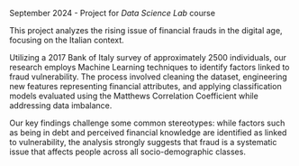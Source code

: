 September 2024 - Project for _Data Science Lab_ course

This project analyzes the rising issue of financial frauds in the digital age, focusing on the Italian context. 

Utilizing a 2017 Bank of Italy survey of approximately 2500 individuals, our research employs Machine Learning techniques to identify factors linked to fraud vulnerability. The process involved cleaning the dataset, engineering new features representing financial attributes, and applying classification models evaluated using the Matthews Correlation Coefficient while addressing data imbalance.

Our key findings challenge some common stereotypes: while factors such as being in debt and perceived financial knowledge are identified as linked to vulnerability, the analysis strongly suggests that fraud is a systematic issue that affects people across all socio-demographic classes.
